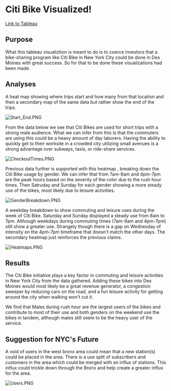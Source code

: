 # Citi Bike Visualized!

[Link to Tableau](https://public.tableau.com/app/profile/joshua.wolfe/viz/CitiBikeVisuals_16518969647970/Story1)

## Purpose
What this tableau visualiztion is meant to do is to coerce investors that a bike-sharing program like Citi Bike in New York City could be done in Des Moines with great success. So for that to be done these visualizations had been made.

## Analyses
A heat map showing where trips start and how many from that location and then a secondary map of the same data but rather show the end of the trips.

![Start_End.PNG](https://github.com/Cyber-Wolfe/Citi_Bike_Visualize/blob/main/Captures/Start_End.PNG)

From the data below we see that Citi Bikes are used for short trips with a strong male audience. What we can infer from this is that the commuters are using this could be a heavy amount of day laborers.  Having the ability to quickly get to their worksite in a crowded city utilizing small avenues is a strong advantage over subways, taxis, or ride-share services.

![CheckoutTimes.PNG](https://github.com/Cyber-Wolfe/Citi_Bike_Visualize/blob/main/Captures/CheckoutTimes.PNG)

Previous data further is supported with this heatmap , breaking down the Citi Bike usage by gender.  We can infer that from 7am-9am and 4pm-7pm are the peak hours based on the severity of the color due to the rush hour times. Then Satruday and Sunday for each gender showing a more steady use of the bikes, most likely due to leisure activities.

![GenderBreakdown.PNG](https://github.com/Cyber-Wolfe/Citi_Bike_Visualize/blob/main/Captures/GenderBreakdown.PNG)

A weekday breakdown to show commuting and leisure uses during the week of Citi Bike. Saturday and Sunday displayed a steady use from 8am to 7pm. Although weekdays during commuting times (7am-9am and 4pm-7pm) still show a greater use. Strangely though there is a gap on Wednesday of intensity on the 4pm-7pm timeframe that doesn't match the other days. The secondary heatmap just reinforces the previous claims.

![Heatmaps.PNG](https://github.com/Cyber-Wolfe/Citi_Bike_Visualize/blob/main/Captures/Heatmaps.PNG)

## Results

The Citi Bike initiative plays a key factor in commuting and leisure activities in New York City from the data gathered. Adding these bikes into Des Moines would most likely be a great revenue generator, a congestion sweeper by reducing cars on the road, and a fun leisure activity for getting around the city when walking won't cut it. 

We find that Males during rush hour are the largest users of the bikes and contribute to most of their use and both genders on the weekend use the bikes in tandem, although males still seem to be the heavy user of the service.

## Suggestion for NYC's Future
A void of users in the west bronx area could mean that a new station(s) could be placed in the area. There is a use split of subscribers and customers in the area which could be merged with an influx of stations. This influx could trickle down through the Bronx and help create a greater influx for the area.

![Users.PNG](https://github.com/Cyber-Wolfe/Citi_Bike_Visualize/blob/main/Captures/Users.PNG)






